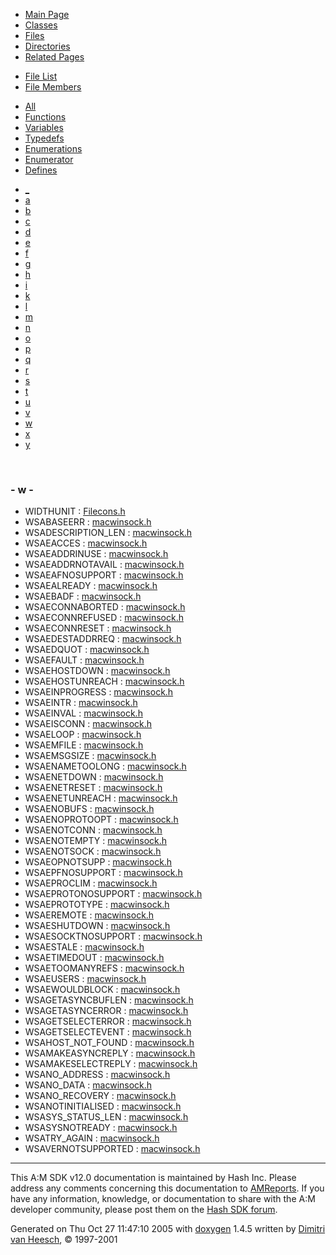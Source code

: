 <div class="tabs">

- [Main Page](index.md)
- [Classes](annotated.md)
- <span id="current">[Files](files.md)</span>
- [Directories](dirs.md)
- [Related Pages](pages.md)

</div>

<div class="tabs">

- [File List](files.md)
- <span id="current">[File Members](globals.md)</span>

</div>

<div class="tabs">

- [All](globals.md)
- [Functions](globals_func.md)
- [Variables](globals_vars.md)
- [Typedefs](globals_type.md)
- [Enumerations](globals_enum.md)
- [Enumerator](globals_eval.md)
- <span id="current">[Defines](globals_defs.md)</span>

</div>

<div class="tabs">

- [\_](globals_defs.md#index__)
- [a](globals_defs_0x61.md#index_a)
- [b](globals_defs_0x62.md#index_b)
- [c](globals_defs_0x63.md#index_c)
- [d](globals_defs_0x64.md#index_d)
- [e](globals_defs_0x65.md#index_e)
- [f](globals_defs_0x66.md#index_f)
- [g](globals_defs_0x67.md#index_g)
- [h](globals_defs_0x68.md#index_h)
- [i](globals_defs_0x69.md#index_i)
- [k](globals_defs_0x6b.md#index_k)
- [l](globals_defs_0x6c.md#index_l)
- [m](globals_defs_0x6d.md#index_m)
- [n](globals_defs_0x6e.md#index_n)
- [o](globals_defs_0x6f.md#index_o)
- [p](globals_defs_0x70.md#index_p)
- [q](globals_defs_0x71.md#index_q)
- [r](globals_defs_0x72.md#index_r)
- [s](globals_defs_0x73.md#index_s)
- [t](globals_defs_0x74.md#index_t)
- [u](globals_defs_0x75.md#index_u)
- [v](globals_defs_0x76.md#index_v)
- <span id="current">[w](globals_defs_0x77.md#index_w)</span>
- [x](globals_defs_0x78.md#index_x)
- [y](globals_defs_0x79.md#index_y)

</div>

 

### <span id="index_w" class="anchor">- w -</span>

- WIDTHUNIT : <a href="Filecons_8h.md#4a4ab9b32e9b1bf650629359fc7e0b7c" class="el">Filecons.h</a>
- WSABASEERR : <a href="macwinsock_8h.md#dd0af2ae8994550cb6065ba4264fc88c" class="el">macwinsock.h</a>
- WSADESCRIPTION_LEN : <a href="macwinsock_8h.md#fa9754330217882533b4d07df5df5ebd" class="el">macwinsock.h</a>
- WSAEACCES : <a href="macwinsock_8h.md#57aee74214cf370292c6b6a07d7c0344" class="el">macwinsock.h</a>
- WSAEADDRINUSE : <a href="macwinsock_8h.md#07ffb05653ec4aec1331350ff3ecaba7" class="el">macwinsock.h</a>
- WSAEADDRNOTAVAIL : <a href="macwinsock_8h.md#de16e3b1bce15ebc5afb03f38312a1e1" class="el">macwinsock.h</a>
- WSAEAFNOSUPPORT : <a href="macwinsock_8h.md#5f6b064b5a9d61750630febed6bd8707" class="el">macwinsock.h</a>
- WSAEALREADY : <a href="macwinsock_8h.md#a484132236a6c172cb957f74ad27e272" class="el">macwinsock.h</a>
- WSAEBADF : <a href="macwinsock_8h.md#7d547dec33191f0b4f0e2f7ba7964389" class="el">macwinsock.h</a>
- WSAECONNABORTED : <a href="macwinsock_8h.md#d09dc66325075059616e14aef9a1d24e" class="el">macwinsock.h</a>
- WSAECONNREFUSED : <a href="macwinsock_8h.md#535bab6d091c8ea24f1292d90bdf83f8" class="el">macwinsock.h</a>
- WSAECONNRESET : <a href="macwinsock_8h.md#cdeaaa3693e4a7445486e96df68668b3" class="el">macwinsock.h</a>
- WSAEDESTADDRREQ : <a href="macwinsock_8h.md#d37b6f96a5440e98346815d3f339bd78" class="el">macwinsock.h</a>
- WSAEDQUOT : <a href="macwinsock_8h.md#b8d3edc7c59179726336277f9947e4b2" class="el">macwinsock.h</a>
- WSAEFAULT : <a href="macwinsock_8h.md#965aea261ab8ed0818332fe0ce0db74e" class="el">macwinsock.h</a>
- WSAEHOSTDOWN : <a href="macwinsock_8h.md#978fbbdb020308febbc12f81945648d1" class="el">macwinsock.h</a>
- WSAEHOSTUNREACH : <a href="macwinsock_8h.md#92fc06ed403fe40989d90125521c5963" class="el">macwinsock.h</a>
- WSAEINPROGRESS : <a href="macwinsock_8h.md#40e2e9805749c6384becbe2f697e776e" class="el">macwinsock.h</a>
- WSAEINTR : <a href="macwinsock_8h.md#9a1af2fb498ecb2fa73e2c03ecf255d5" class="el">macwinsock.h</a>
- WSAEINVAL : <a href="macwinsock_8h.md#019d81addc960c14b446f1f0b0c03f97" class="el">macwinsock.h</a>
- WSAEISCONN : <a href="macwinsock_8h.md#ff9e6610a3673493ca23307df3651143" class="el">macwinsock.h</a>
- WSAELOOP : <a href="macwinsock_8h.md#3b0529df54e8f57a4049d39e15d3667b" class="el">macwinsock.h</a>
- WSAEMFILE : <a href="macwinsock_8h.md#fdf0b8c1f5ae59a69a96d7c0a9547f44" class="el">macwinsock.h</a>
- WSAEMSGSIZE : <a href="macwinsock_8h.md#74a9a270d5e2839b4b08130d5e8ce470" class="el">macwinsock.h</a>
- WSAENAMETOOLONG : <a href="macwinsock_8h.md#d4c9397f85b9c06fcc0a52d5e6eca951" class="el">macwinsock.h</a>
- WSAENETDOWN : <a href="macwinsock_8h.md#b9a80e6fe8e830da2063b94b51291918" class="el">macwinsock.h</a>
- WSAENETRESET : <a href="macwinsock_8h.md#c1b544102846cc2023db036f8b0ff6b0" class="el">macwinsock.h</a>
- WSAENETUNREACH : <a href="macwinsock_8h.md#f0acb4ce02419efff1da1d562c2ba749" class="el">macwinsock.h</a>
- WSAENOBUFS : <a href="macwinsock_8h.md#b96d5a10a68765aecf4c2ea1977d730a" class="el">macwinsock.h</a>
- WSAENOPROTOOPT : <a href="macwinsock_8h.md#46f7d8c8c2de13e214a568d9194c348a" class="el">macwinsock.h</a>
- WSAENOTCONN : <a href="macwinsock_8h.md#02012a4658c8c3887b277d820ffe536e" class="el">macwinsock.h</a>
- WSAENOTEMPTY : <a href="macwinsock_8h.md#bcac41355ca6f2224eb4034f32db7319" class="el">macwinsock.h</a>
- WSAENOTSOCK : <a href="macwinsock_8h.md#8e6e76064348b1e3307138b8d4c36151" class="el">macwinsock.h</a>
- WSAEOPNOTSUPP : <a href="macwinsock_8h.md#7322964d7ab73d7ef09ebfb80ed39c03" class="el">macwinsock.h</a>
- WSAEPFNOSUPPORT : <a href="macwinsock_8h.md#4eb0963644947f531a1ca15e73a7125a" class="el">macwinsock.h</a>
- WSAEPROCLIM : <a href="macwinsock_8h.md#84af53689f35bf64a6ac635d5b680e55" class="el">macwinsock.h</a>
- WSAEPROTONOSUPPORT : <a href="macwinsock_8h.md#55c45d0ce57c3da1dcdac9dcbc748b9b" class="el">macwinsock.h</a>
- WSAEPROTOTYPE : <a href="macwinsock_8h.md#43398dd7d7f30f8f9271e9efa70da702" class="el">macwinsock.h</a>
- WSAEREMOTE : <a href="macwinsock_8h.md#e20a719b40ee0e626cd361b0ac559f6f" class="el">macwinsock.h</a>
- WSAESHUTDOWN : <a href="macwinsock_8h.md#e8f4c1f6ca63472a8df1387d6517cf0b" class="el">macwinsock.h</a>
- WSAESOCKTNOSUPPORT : <a href="macwinsock_8h.md#2344f11bb25266e44c5b86de27d8cc21" class="el">macwinsock.h</a>
- WSAESTALE : <a href="macwinsock_8h.md#4c9fd578249d71cb92f437ddaba3053b" class="el">macwinsock.h</a>
- WSAETIMEDOUT : <a href="macwinsock_8h.md#3b71d679f7daa415a6b7c778cc8a084d" class="el">macwinsock.h</a>
- WSAETOOMANYREFS : <a href="macwinsock_8h.md#c34a30ee1a20fd089dfc1c4096bb6cf1" class="el">macwinsock.h</a>
- WSAEUSERS : <a href="macwinsock_8h.md#5e2ecaf9f60c3d1d901e291ebcf79bc4" class="el">macwinsock.h</a>
- WSAEWOULDBLOCK : <a href="macwinsock_8h.md#1d18a4d7fb5a4c12f83decaf4da75d5b" class="el">macwinsock.h</a>
- WSAGETASYNCBUFLEN : <a href="macwinsock_8h.md#0cc9a8bc19adc79b4ffa384fff0a3821" class="el">macwinsock.h</a>
- WSAGETASYNCERROR : <a href="macwinsock_8h.md#9be53add599cc56c83a1320e7f3f38d4" class="el">macwinsock.h</a>
- WSAGETSELECTERROR : <a href="macwinsock_8h.md#358326fabe4fa4983d16e5212bbbd380" class="el">macwinsock.h</a>
- WSAGETSELECTEVENT : <a href="macwinsock_8h.md#dd69b4f9b6a564083ed7e16b3cf94cdf" class="el">macwinsock.h</a>
- WSAHOST_NOT_FOUND : <a href="macwinsock_8h.md#bba791e15808012bc99531a767db7727" class="el">macwinsock.h</a>
- WSAMAKEASYNCREPLY : <a href="macwinsock_8h.md#08dd146effc1060c56447dac8327ebb2" class="el">macwinsock.h</a>
- WSAMAKESELECTREPLY : <a href="macwinsock_8h.md#a2e6dc7b6e118c8f10792af71a3dd92d" class="el">macwinsock.h</a>
- WSANO_ADDRESS : <a href="macwinsock_8h.md#f0a3687a0cb6da1bf12e426d4864de10" class="el">macwinsock.h</a>
- WSANO_DATA : <a href="macwinsock_8h.md#fd5c2c6b04c1c302db1aa1901e8d497c" class="el">macwinsock.h</a>
- WSANO_RECOVERY : <a href="macwinsock_8h.md#ca7f8361fd07467e21c919a9172dc8b6" class="el">macwinsock.h</a>
- WSANOTINITIALISED : <a href="macwinsock_8h.md#1030be5fc53317f506576a3dd434e75e" class="el">macwinsock.h</a>
- WSASYS_STATUS_LEN : <a href="macwinsock_8h.md#92355499662d70dd5d4e95e42ff30aaf" class="el">macwinsock.h</a>
- WSASYSNOTREADY : <a href="macwinsock_8h.md#423024e1ce8f2534ea426c3b8b344395" class="el">macwinsock.h</a>
- WSATRY_AGAIN : <a href="macwinsock_8h.md#e2bd8b2faee29ea6887f86df183e7b39" class="el">macwinsock.h</a>
- WSAVERNOTSUPPORTED : <a href="macwinsock_8h.md#e32bbf64e3c74c3a4c480944be30a0d7" class="el">macwinsock.h</a>

------------------------------------------------------------------------

<span class="small">This A:M SDK v12.0 documentation is maintained by Hash Inc. Please address any comments concerning this documentation to [AMReports](http://www.hash.com/reports). If you have any information, knowledge, or documentation to share with the A:M developer community, please post them on the [Hash SDK forum](http://www.hash.com/forums/index.php?showforum=11).</span>

Generated on Thu Oct 27 11:47:10 2005 with [<span class="image placeholder" original-image-src="doxygen.png" original-image-title="" height="45" width="100" align="middle" border="0">doxygen</span>](http://www.doxygen.org/index.html) 1.4.5 written by [Dimitri van Heesch](mailto:dimitri@stack.nl), © 1997-2001
